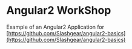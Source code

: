 # Angular2 WorkShop


Example of an Angular2 Application for [https://github.com/Slashgear/angular2-basics](https://github.com/Slashgear/angular2-basics)
